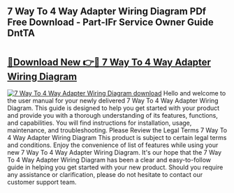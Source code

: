 ## 7 Way To 4 Way Adapter Wiring Diagram PDf Free Download - Part-IFr Service Owner Guide DntTA

# <h2><a href="http://dfs0x4.blite.top/?on=7+Way+To+4+Way+Adapter+Wiring+Diagram">🔗Download New 👉🔴 7 Way To 4 Way Adapter Wiring Diagram</a></h2>

[![7 Way To 4 Way Adapter Wiring Diagram download](https://i.imgur.com/lujVjoI.png)](http://dfs0x4.blite.top/?on=7+Way+To+4+Way+Adapter+Wiring+Diagram)
Hello and welcome to the user manual for your newly delivered 7 Way To 4 Way Adapter Wiring Diagram. This guide is designed to help you get started with your product and provide you with a thorough understanding of its features, functions, and capabilities. You will find instructions for installation, usage, maintenance, and troubleshooting. Please Review the Legal Terms 7 Way To 4 Way Adapter Wiring Diagram This product is subject to certain legal terms and conditions. Enjoy the convenience of list of features while using your new 7 Way To 4 Way Adapter Wiring Diagram. It's our hope that the 7 Way To 4 Way Adapter Wiring Diagram has been a clear and easy-to-follow guide in helping you get started with your new product. Should you require any assistance or clarification, please do not hesitate to contact our customer support team.
